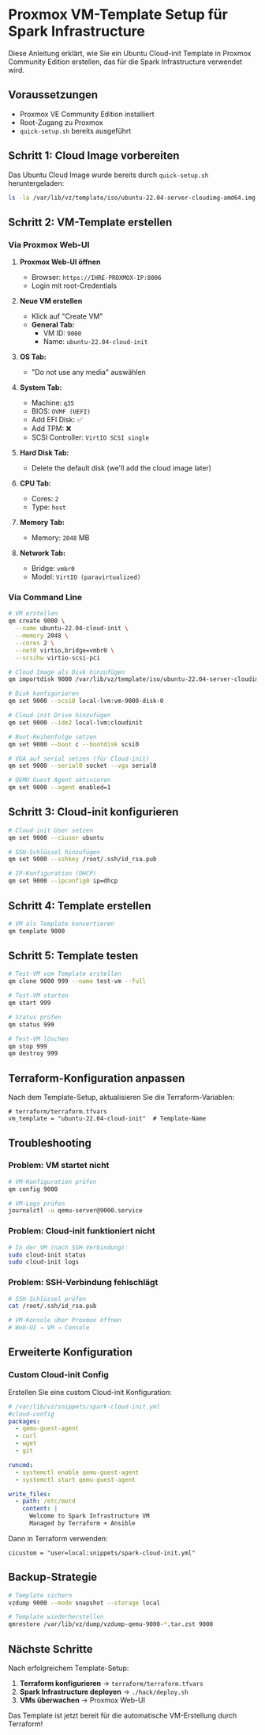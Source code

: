 # Proxmox VM-Template Setup für Spark Infrastructure

Diese Anleitung erklärt, wie Sie ein Ubuntu Cloud-init Template in Proxmox Community Edition erstellen, das für die Spark Infrastructure verwendet wird.

## Voraussetzungen

- Proxmox VE Community Edition installiert
- Root-Zugang zu Proxmox
- `quick-setup.sh` bereits ausgeführt

## Schritt 1: Cloud Image vorbereiten

Das Ubuntu Cloud Image wurde bereits durch `quick-setup.sh` heruntergeladen:

```bash
ls -la /var/lib/vz/template/iso/ubuntu-22.04-server-cloudimg-amd64.img
```

## Schritt 2: VM-Template erstellen

### Via Proxmox Web-UI

1. **Proxmox Web-UI öffnen**

   - Browser: `https://IHRE-PROXMOX-IP:8006`
   - Login mit root-Credentials

2. **Neue VM erstellen**
   - Klick auf "Create VM"
   - **General Tab:**
     - VM ID: `9000`
     - Name: `ubuntu-22.04-cloud-init`
3. **OS Tab:**
   - "Do not use any media" auswählen
4. **System Tab:**
   - Machine: `q35`
   - BIOS: `OVMF (UEFI)`
   - Add EFI Disk: ✅
   - Add TPM: ❌
   - SCSI Controller: `VirtIO SCSI single`
5. **Hard Disk Tab:**
   - Delete the default disk (we'll add the cloud image later)
6. **CPU Tab:**
   - Cores: `2`
   - Type: `host`
7. **Memory Tab:**
   - Memory: `2048` MB
8. **Network Tab:**
   - Bridge: `vmbr0`
   - Model: `VirtIO (paravirtualized)`

### Via Command Line

```bash
# VM erstellen
qm create 9000 \
  --name ubuntu-22.04-cloud-init \
  --memory 2048 \
  --cores 2 \
  --net0 virtio,bridge=vmbr0 \
  --scsihw virtio-scsi-pci

# Cloud Image als Disk hinzufügen
qm importdisk 9000 /var/lib/vz/template/iso/ubuntu-22.04-server-cloudimg-amd64.img local-lvm

# Disk konfigurieren
qm set 9000 --scsi0 local-lvm:vm-9000-disk-0

# Cloud-init Drive hinzufügen
qm set 9000 --ide2 local-lvm:cloudinit

# Boot-Reihenfolge setzen
qm set 9000 --boot c --bootdisk scsi0

# VGA auf serial setzen (für Cloud-init)
qm set 9000 --serial0 socket --vga serial0

# QEMU Guest Agent aktivieren
qm set 9000 --agent enabled=1
```

## Schritt 3: Cloud-init konfigurieren

```bash
# Cloud-init User setzen
qm set 9000 --ciuser ubuntu

# SSH-Schlüssel hinzufügen
qm set 9000 --sshkey /root/.ssh/id_rsa.pub

# IP-Konfiguration (DHCP)
qm set 9000 --ipconfig0 ip=dhcp
```

## Schritt 4: Template erstellen

```bash
# VM als Template konvertieren
qm template 9000
```

## Schritt 5: Template testen

```bash
# Test-VM vom Template erstellen
qm clone 9000 999 --name test-vm --full

# Test-VM starten
qm start 999

# Status prüfen
qm status 999

# Test-VM löschen
qm stop 999
qm destroy 999
```

## Terraform-Konfiguration anpassen

Nach dem Template-Setup, aktualisieren Sie die Terraform-Variablen:

```hcl
# terraform/terraform.tfvars
vm_template = "ubuntu-22.04-cloud-init"  # Template-Name
```

## Troubleshooting

### Problem: VM startet nicht

```bash
# VM-Konfiguration prüfen
qm config 9000

# VM-Logs prüfen
journalctl -u qemu-server@9000.service
```

### Problem: Cloud-init funktioniert nicht

```bash
# In der VM (nach SSH-Verbindung):
sudo cloud-init status
sudo cloud-init logs
```

### Problem: SSH-Verbindung fehlschlägt

```bash
# SSH-Schlüssel prüfen
cat /root/.ssh/id_rsa.pub

# VM-Konsole über Proxmox öffnen
# Web-UI → VM → Console
```

## Erweiterte Konfiguration

### Custom Cloud-init Config

Erstellen Sie eine custom Cloud-init Konfiguration:

```yaml
# /var/lib/vz/snippets/spark-cloud-init.yml
#cloud-config
packages:
  - qemu-guest-agent
  - curl
  - wget
  - git

runcmd:
  - systemctl enable qemu-guest-agent
  - systemctl start qemu-guest-agent

write_files:
  - path: /etc/motd
    content: |
      Welcome to Spark Infrastructure VM
      Managed by Terraform + Ansible
```

Dann in Terraform verwenden:

```hcl
cicustom = "user=local:snippets/spark-cloud-init.yml"
```

## Backup-Strategie

```bash
# Template sichern
vzdump 9000 --mode snapshot --storage local

# Template wiederherstellen
qmrestore /var/lib/vz/dump/vzdump-qemu-9000-*.tar.zst 9000
```

## Nächste Schritte

Nach erfolgreichem Template-Setup:

1. **Terraform konfigurieren** → `terraform/terraform.tfvars`
2. **Spark Infrastructure deployen** → `./hack/deploy.sh`
3. **VMs überwachen** → Proxmox Web-UI

Das Template ist jetzt bereit für die automatische VM-Erstellung durch Terraform!
